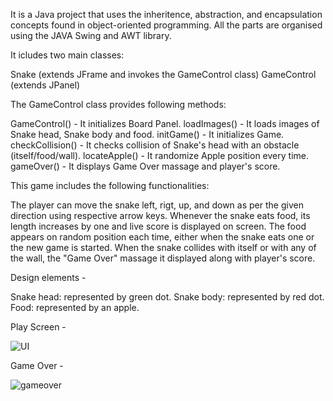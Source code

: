 It is a Java project that uses the inheritence, abstraction, and encapsulation concepts found in object-oriented programming. All the parts are organised using the JAVA Swing and AWT library.

It icludes two main classes:

Snake (extends JFrame and invokes the GameControl class)
GameControl (extends JPanel)

The GameControl class provides following methods:

GameControl() - It initializes Board Panel.
loadImages() - It loads images of Snake head, Snake body and food.
initGame() - It initializes Game.
checkCollision() - It checks collision of Snake's head with an obstacle (itself/food/wall).
locateApple() - It randomize Apple position every time.
gameOver() - It displays Game Over massage and player's score.

This game includes the following functionalities:

The player can move the snake left, rigt, up, and down as per the given direction using respective arrow keys.
Whenever the snake eats food, its length increases by one and live score is displayed on screen.
The food appears on random position each time, either when the snake eats one or the new game is started.
When the snake collides with itself or with any of the wall, the "Game Over" massage it displayed along with player's score.

Design elements -

Snake head: represented by green dot.
Snake body: represented by red dot.
Food: represented by an apple.

Play Screen -

![UI](https://github.com/subhadeephazra/SnakeGame-2D/assets/124555668/7182f37c-6549-40ea-8aab-6449864e8ee8)

Game Over -

![gameover](https://github.com/subhadeephazra/SnakeGame-2D/assets/124555668/e2827223-31c2-49b6-944f-ff67bf89d224)
